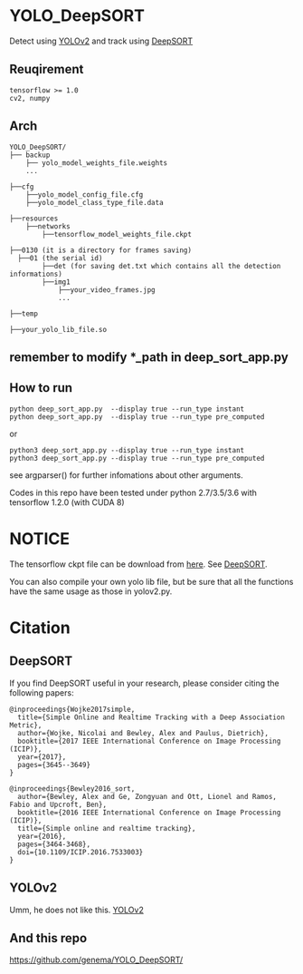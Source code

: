 # YOLO_DeepSORT

Detect using [YOLOv2](https://pjreddie.com/darknet/) and track using [DeepSORT](https://github.com/nwojke/deep_sort)

## Reuqirement
	tensorflow >= 1.0
	cv2, numpy

## Arch
```shell
YOLO_DeepSORT/
├── backup
	├── yolo_model_weights_file.weights
	...

├──cfg
	├──yolo_model_config_file.cfg
	├──yolo_model_class_type_file.data

├──resources
	├──networks
		├──tensorflow_model_weights_file.ckpt

├──0130 (it is a directory for frames saving)
  ├──01 (the serial id)
		├──det (for saving det.txt which contains all the detection informations)
		├──img1
			├──your_video_frames.jpg
			...

├──temp

├──your_yolo_lib_file.so
```
## remember to modify *_path in deep_sort_app.py

## How to run

```shell
python deep_sort_app.py  --display true --run_type instant
python deep_sort_app.py  --display true --run_type pre_computed
```
or
```shell
python3 deep_sort_app.py --display true --run_type instant
python3 deep_sort_app.py --display true --run_type pre_computed
```
see argparser() for further infomations about other arguments.

Codes in this repo have been tested under python 2.7/3.5/3.6 with tensorflow 1.2.0 (with CUDA 8)

# NOTICE
The tensorflow ckpt file can be download from [here](https://owncloud.uni-koblenz.de/owncloud/s/f9JB0Jr7f3zzqs8).
See [DeepSORT](https://github.com/nwojke/deep_sort).

You can also compile your own yolo lib file, but be sure that all the functions have the same usage as those in yolov2.py.

# Citation

## DeepSORT

If you find DeepSORT useful in your research, please consider citing the following papers:

    @inproceedings{Wojke2017simple,
      title={Simple Online and Realtime Tracking with a Deep Association Metric},
      author={Wojke, Nicolai and Bewley, Alex and Paulus, Dietrich},
      booktitle={2017 IEEE International Conference on Image Processing (ICIP)},
      year={2017},
      pages={3645--3649}
    }

    @inproceedings{Bewley2016_sort,
      author={Bewley, Alex and Ge, Zongyuan and Ott, Lionel and Ramos, Fabio and Upcroft, Ben},
      booktitle={2016 IEEE International Conference on Image Processing (ICIP)},
      title={Simple online and realtime tracking},
      year={2016},
      pages={3464-3468},
      doi={10.1109/ICIP.2016.7533003}
    }

 ## YOLOv2

 Umm, he does not like this.
 [YOLOv2](https://pjreddie.com/darknet/)
 
 ## And this repo
 https://github.com/genema/YOLO_DeepSORT/




